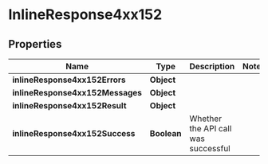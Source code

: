 # InlineResponse4xx152

## Properties
Name | Type | Description | Notes
------------ | ------------- | ------------- | -------------
**inlineResponse4xx152Errors** | **Object** |  | 
**inlineResponse4xx152Messages** | **Object** |  | 
**inlineResponse4xx152Result** | **Object** |  | 
**inlineResponse4xx152Success** | **Boolean** | Whether the API call was successful | 
